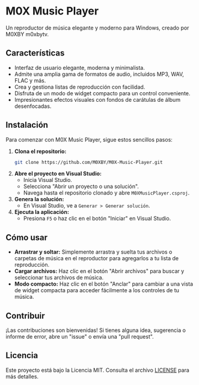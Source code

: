 # M0X Music Player

Un reproductor de música elegante y moderno para Windows, creado por M0XBY m0xbytv.

## Características

-   Interfaz de usuario elegante, moderna y minimalista.
-   Admite una amplia gama de formatos de audio, incluidos MP3, WAV, FLAC y más.
-   Crea y gestiona listas de reproducción con facilidad.
-   Disfruta de un modo de widget compacto para un control conveniente.
-   Impresionantes efectos visuales con fondos de carátulas de álbum desenfocadas.

## Instalación

Para comenzar con M0X Music Player, sigue estos sencillos pasos:

1.  **Clona el repositorio:**
    ```bash
    git clone https://github.com/M0XBY/M0X-Music-Player.git
    ```
2.  **Abre el proyecto en Visual Studio:**
    -   Inicia Visual Studio.
    -   Selecciona "Abrir un proyecto o una solución".
    -   Navega hasta el repositorio clonado y abre `M0XMusicPlayer.csproj`.
3.  **Genera la solución:**
    -   En Visual Studio, ve a `Generar > Generar solución`.
4.  **Ejecuta la aplicación:**
    -   Presiona `F5` o haz clic en el botón "Iniciar" en Visual Studio.

## Cómo usar

-   **Arrastrar y soltar:** Simplemente arrastra y suelta tus archivos o carpetas de música en el reproductor para agregarlos a tu lista de reproducción.
-   **Cargar archivos:** Haz clic en el botón "Abrir archivos" para buscar y seleccionar tus archivos de música.
-   **Modo compacto:** Haz clic en el botón "Anclar" para cambiar a una vista de widget compacta para acceder fácilmente a los controles de tu música.

## Contribuir

¡Las contribuciones son bienvenidas! Si tienes alguna idea, sugerencia o informe de error, abre un "issue" o envía una "pull request".

## Licencia

Este proyecto está bajo la Licencia MIT. Consulta el archivo [LICENSE](LICENSE) para más detalles.
